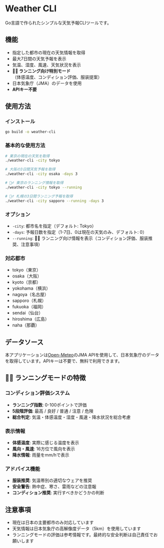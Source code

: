 # Weather CLI

Go言語で作られたシンプルな天気予報CLIツールです。

## 機能

- 指定した都市の現在の天気情報を取得
- 最大7日間の天気予報を表示
- 気温、湿度、風速、天気状況を表示
- **🏃‍♂️ ランニング向け特別モード**（体感温度、コンディション評価、服装提案）
- 日本気象庁（JMA）のデータを使用
- **APIキー不要**

## 使用方法

### インストール

```bash
go build -o weather-cli
```

### 基本的な使用方法

```bash
# 東京の現在の天気を取得
./weather-cli -city tokyo

# 大阪の3日間天気予報を取得
./weather-cli -city osaka -days 3

# 🏃‍♂️ 東京のランニング情報を取得
./weather-cli -city tokyo --running

# 🏃‍♂️ 札幌の3日間ランニング予報を取得
./weather-cli -city sapporo --running -days 3
```

### オプション

- `-city`: 都市名を指定（デフォルト: Tokyo）
- `-days`: 予報日数を指定（1-7日、0は現在の天気のみ、デフォルト: 0）
- `--running`: 🏃‍♂️ ランニング向け情報を表示（コンディション評価、服装推奨、注意事項）

### 対応都市

- tokyo（東京）
- osaka（大阪）
- kyoto（京都）
- yokohama（横浜）
- nagoya（名古屋）
- sapporo（札幌）
- fukuoka（福岡）
- sendai（仙台）
- hiroshima（広島）
- naha（那覇）

## データソース

本アプリケーションは[Open-Meteo](https://open-meteo.com/)のJMA APIを使用して、日本気象庁のデータを取得しています。APIキーは不要で、無料で利用できます。

## 🏃‍♂️ ランニングモードの特徴

### コンディション評価システム
- **ランニング指数**: 0-100ポイントで評価
- **5段階評価**: 最高 / 良好 / 普通 / 注意 / 危険
- **総合判定**: 気温・体感温度・湿度・風速・降水状況を総合考慮

### 表示情報
- **体感温度**: 実際に感じる温度を表示
- **風向・風速**: 16方位で風向を表示
- **降水情報**: 雨量をmm/hで表示

### アドバイス機能
- **服装推奨**: 気温帯別の適切なウェアを推奨
- **安全警告**: 熱中症、寒さ、雷雨などの注意報
- **コンディション推奨**: 実行すべきかどうかの判断

## 注意事項

- 現在は日本の主要都市のみ対応しています
- 天気情報は日本気象庁の高解像度データ（5km）を使用しています
- ランニングモードの評価は参考情報です。最終的な安全判断は自己責任でお願いします